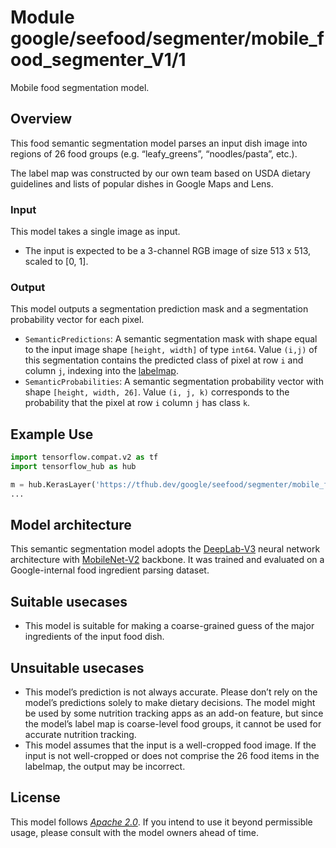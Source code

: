 # Module google/seefood/segmenter/mobile_food_segmenter_V1/1

Mobile food segmentation model.

<!-- asset-path: internal -->
<!-- module-type: image-segmentation -->
<!-- fine-tunable: false -->
<!-- format: hub -->
<!-- language: en -->
<!-- network-architecture: MobileNet V2 -->
<!-- dataset: Multiple -->
<!-- interactive-model-name: vision -->

## Overview

This food semantic segmentation model parses an input dish image into regions of
26 food groups (e.g. “leafy_greens”, “noodles/pasta”, etc.).

The label map was constructed by our own team based on USDA dietary guidelines
and lists of popular dishes in Google Maps and Lens.

### Input

This model takes a single image as input.

*   The input is expected to be a 3-channel RGB image of size 513 x 513,
    scaled to [0, 1].

### Output

This model outputs a segmentation prediction mask and a segmentation probability vector for each pixel.

*   `SemanticPredictions`: A semantic segmentation mask with shape equal
    to the input image shape `[height, width]` of type `int64`. Value `(i,j)` of
    this segmentation contains the predicted class of pixel at row `i` and
    column `j`, indexing into the
    [labelmap](https://www.gstatic.com/aihub/tfhub/labelmaps/seefood_mobile_food_segmenter_V1_labelmap.csv).
*   `SemanticProbabilities`: A semantic segmentation probability vector with
    shape `[height, width, 26]`. Value `(i, j, k)` corresponds to the
    probability that the pixel at row `i` column `j` has class `k`.

## Example Use

```python
import tensorflow.compat.v2 as tf
import tensorflow_hub as hub

m = hub.KerasLayer('https://tfhub.dev/google/seefood/segmenter/mobile_food_segmenter_V1/1')
...
```

## Model architecture

This semantic segmentation model adopts the
[DeepLab-V3](https://arxiv.org/abs/1802.02611) neural network architecture with
[MobileNet-V2](https://arxiv.org/abs/1801.04381) backbone. It was trained and
evaluated on a Google-internal food ingredient parsing dataset.

## Suitable usecases

*   This model is suitable for making a coarse-grained guess of the major
    ingredients of the input food dish.

## Unsuitable usecases

*   This model’s prediction is not always accurate. Please don’t rely on the
    model’s predictions solely to make dietary decisions. The model might be
    used by some nutrition tracking apps as an add-on feature, but since the
    model’s label map is coarse-level food groups, it cannot be used for
    accurate nutrition tracking.
*   This model assumes that the input is a well-cropped food image. If the input
    is not well-cropped or does not comprise the 26 food items in the labelmap,
    the output may be incorrect.

## License

This model follows [*Apache 2.0*](https://www.apache.org/licenses/LICENSE-2.0).
If you intend to use it beyond permissible usage, please consult with the model
owners ahead of time.
